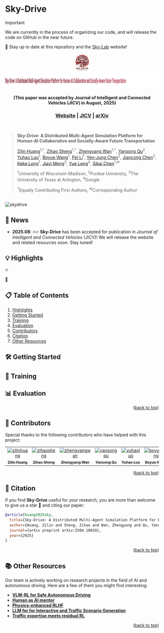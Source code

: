# Sky-Drive

> [!IMPORTANT]
> We are currently in the process of organizing our code, and will release the code on GitHub in the near future.
> 
> 🫶 Stay up to date at this repository and the [Sky-Lab](https://sky-lab-uw.github.io/) website!

<div align="center">
  <div>
  <img src="Sky-Drive.png" width="45" alt="Sky-Drive logo" style="vertical-align:middle;">
<img src="assets/skydrive-title-solid.svg" alt="Sky-Drive title" height="58">
	 <h4> (This paper was accepted by Journal of Intelligent and Connected Vehicles (JICV) in August, 2025)</h4>
  </div>
  <h3 align="center"><a href="https://sky-lab-uw.github.io/Project%20SkyDrive/">Website</a> | <a href="https://arxiv.org/abs/2504.18010">JICV</a> | <a href="https://arxiv.org/abs/2504.18010">arXiv</a> </h3>
</div>

<br/>

> **Sky-Drive: A Distributed Multi-Agent Simulation Platform for Human-AI Collaborative and Socially-Aware Future Transportation**
> 
> [Zilin Huang](https://scholar.google.com/citations?user=RgO7ppoAAAAJ&hl=en)<sup>1,\*</sup>,
> [Zihao Sheng](https://scholar.google.com/citations?user=3T-SILsAAAAJ&hl=en)<sup>1,\*</sup>,
> [Zhengyang Wan](https://scholar.google.com.hk/citations?user=6m8LnLUAAAAJ&hl=en)<sup>1,*</sup>,
> [Yansong Qu](https://scholar.google.com/citations?view_op=list_works&hl=zh-CN&user=hIt7KnUAAAAJ)<sup>2</sup>,
> [Yuhao Luo](https://scholar.google.com/citations?user=CNdSjWAAAAAJ&hl=en)<sup>1</sup>,
> [Boyue Wang](https://scholar.google.com/citations?user=CR7HWjcAAAAJ&hl=en)<sup>1</sup>,
> [Pei Li](https://scholar.google.com/citations?user=0QzhzL0AAAAJ&hl=en)<sup>1</sup>,
> [Yen-Jung Chen](https://scholar.google.com/citations?user=RZiRdWYAAAAJ&hl=en)<sup>2</sup>,
> [Jiancong Chen](https://scholar.google.com/citations?user=qa_mJTUAAAAJ&hl=en)<sup>2</sup>,
> [Keke Long](https://scholar.google.com/citations?user=zcTxZZ8AAAAJ&hl=en)<sup>1</sup>,
> [Jiayi Meng](https://scholar.google.com/citations?user=IlZs8_oAAAAJ&hl=en)<sup>3</sup>,
> [Yue Leng](https://scholar.google.com/citations?user=kEpj_AsAAAAJ&hl=en)<sup>4</sup>,
> [Sikai Chen](https://scholar.google.com/citations?user=DPN2wc4AAAAJ&hl=en)<sup>1,✉</sup><br>
>
> <sup>1</sup>University of Wisconsin-Madison, <sup>2</sup>Purdue University, <sup>3</sup>The University of Texas at Arlington, <sup>4</sup>Google
>
> <sup>\*</sup>Equally Contributing First Authors,
> <sup>✉</sup>Corresponding Author
<br/>

<img aligh="center" src="img/fig1.svg" width="1100;" alt="skydrive"/>

## 📢 News
- **2025.08**: 🔥🔥 **Sky-Drive** has been accepted for publication in *Journal of Intelligent and Connected Vehicles* (JICV)!  We will release the website and related resources soon. Stay tuned!


## 💡 Highlights <a name="highlight"></a>

🔥

🏁 

## 📋 Table of Contents

1. [Highlights](#highlight)
2. [Getting Started](#setup)
3. [Training](#training)
4. [Evaluation](#evaluation)
5. [Contributors](#contributors)
6. [Citation](#citation)
7. [Other Resources](#resources)

## 🛠️ Getting Started <a name="setup"></a>


## 🚋 Training <a name="training"></a>



## 📊 Evaluation <a name="evaluation"></a>



<p align="right">(<a href="#top">back to top</a>)</p>

## 👥 Contributors <a name="contributors"></a>

Special thanks to the following contributors who have helped with this project:

<!-- readme: contributors -start -->
<table>
	<tbody>
		<tr>
			<td align="center">
                <a href="https://github.com/zilin-huang">
                    <img src="https://avatars.githubusercontent.com/u/59532565?v=4" width="100;" alt="zilinhuang"/>
                    <br />
                    <sub><b>Zilin Huang</b></sub>
                </a>
            </td>
            <td align="center">
                <a href="https://github.com/zihaosheng">
                    <img src="https://scholar.googleusercontent.com/citations?view_op=view_photo&user=3T-SILsAAAAJ&citpid=7" width="100;" alt="zihaosheng"/>
                    <br />
                    <sub><b>Zihao Sheng</b></sub>
                </a>
            </td>
			<td align="center">
                <a href="https://github.com/BillWan-zzzyyy">
                    <img src="https://scholar.googleusercontent.com/citations?view_op=view_photo&user=6m8LnLUAAAAJ&citpid=18" width="100;" alt="zhengyangwan"/>
                    <br />
                    <sub><b>Zhengyang Wan</b></sub>
                </a>
            </td>
            <td align="center">
                <a href="https://scholar.google.com/citations?user=hIt7KnUAAAAJ&hl=en&oi=sra">
                    <img src="https://scholar.googleusercontent.com/citations?view_op=view_photo&user=hIt7KnUAAAAJ&citpid=2" width="100;" alt="yansongqu"/>
                    <br />
                    <sub><b>Yansong Qu</b></sub>
                </a>
            </td>
			</td>
            <td align="center">
                <a href="https://scholar.google.com/citations?user=CNdSjWAAAAAJ&hl=en">
                    <img src="https://scholar.googleusercontent.com/citations?view_op=view_photo&user=CNdSjWAAAAAJ&citpid=2" width="100;" alt="yuhaoluo"/>
                    <br />
                    <sub><b>Yuhao Luo</b></sub>
                </a>
            </td>
	        <td align="center">
                <a href="https://scholar.google.com/citations?user=CR7HWjcAAAAJ&hl=zh-CN">
                    <img src="https://sky-lab-uw.github.io/assets/img/group-members/group_boyue.jpg" width="100;" alt="boyuewang"/>
                    <br />
                    <sub><b>Boyue Wang</b></sub>
                </a>
            </td>
		</tr>
	<tbody>
</table>
<!-- readme: contributors -end -->

<p align="right">(<a href="#top">back to top</a>)</p>

## 🎯 Citation <a name="citation"></a>

If you find **Sky-Drive** useful for your research, you are more than welcome to give us a star 🌟 and citing our paper:

```BibTeX
@article{huang2025sky,
  title={Sky-Drive: A Distributed Multi-Agent Simulation Platform for Human-AI Collaborative and Socially-Aware Future Transportation},
  author={Huang, Zilin and Sheng, Zihao and Wan, Zhengyang and Qu, Yansong and Luo, Yuhao and Wang, Boyue and Li, Pei and Chen, Yen-Jung and Chen, Jiancong and Long, Keke and others},
  journal={arXiv preprint arXiv:2504.18010},
  year={2025}
}
```

<p align="right">(<a href="#top">back to top</a>)</p>


## 📚 Other Resources <a name="resources"></a>

Our team is actively working on research projects in the field of AI and autonomous driving. Here are a few of them you might find interesting:

- **[VLM-RL for Safe Autonomous Driving](https://github.com/zihaosheng/VLM-RL)**
- **[Human as AI mentor](https://zilin-huang.github.io/HAIM-DRL-website/)**
- **[Physics-enhanced RLHF](https://zilin-huang.github.io/PE-RLHF-website/)**
- **[LLM for for Interactive and Traffic Scenario Generation](https://github.com/zihaosheng/Talk2Traffic)**
- **[Traffic expertise meets residual RL](https://github.com/zihaosheng/traffic-expertise-RL)**
  
<p align="right">(<a href="#top">back to top</a>)</p>
